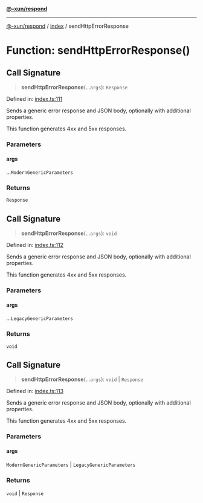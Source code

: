 [**@-xun/respond**](../../README.md)

***

[@-xun/respond](../../README.md) / [index](../README.md) / sendHttpErrorResponse

# Function: sendHttpErrorResponse()

## Call Signature

> **sendHttpErrorResponse**(...`args`): `Response`

Defined in: [index.ts:111](https://github.com/Xunnamius/api-utils/blob/dc547be746591c271280b9971411391f9b2053f2/packages/respond/src/index.ts#L111)

Sends a generic error response and JSON body, optionally with additional
properties.

This function generates 4xx and 5xx responses.

### Parameters

#### args

...`ModernGenericParameters`

### Returns

`Response`

## Call Signature

> **sendHttpErrorResponse**(...`args`): `void`

Defined in: [index.ts:112](https://github.com/Xunnamius/api-utils/blob/dc547be746591c271280b9971411391f9b2053f2/packages/respond/src/index.ts#L112)

Sends a generic error response and JSON body, optionally with additional
properties.

This function generates 4xx and 5xx responses.

### Parameters

#### args

...`LegacyGenericParameters`

### Returns

`void`

## Call Signature

> **sendHttpErrorResponse**(...`args`): `void` \| `Response`

Defined in: [index.ts:113](https://github.com/Xunnamius/api-utils/blob/dc547be746591c271280b9971411391f9b2053f2/packages/respond/src/index.ts#L113)

Sends a generic error response and JSON body, optionally with additional
properties.

This function generates 4xx and 5xx responses.

### Parameters

#### args

`ModernGenericParameters` | `LegacyGenericParameters`

### Returns

`void` \| `Response`
